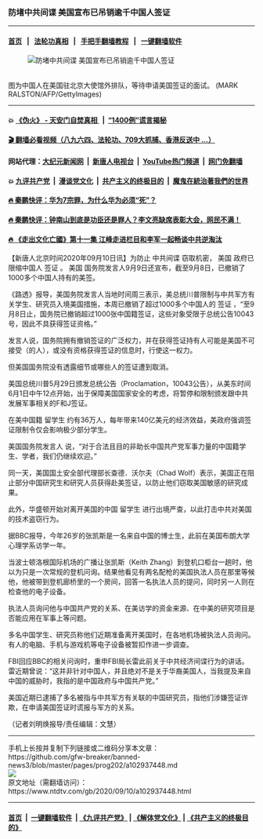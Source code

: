 ### 防堵中共间谍 美国宣布已吊销逾千中国人签证
------------------------

#### [首页](https://github.com/gfw-breaker/banned-news3/blob/master/README.md) &nbsp;&nbsp;|&nbsp;&nbsp; [法轮功真相](https://github.com/begood0513/basic/blob/master/README.md)  &nbsp;&nbsp;|&nbsp;&nbsp; [手把手翻墙教程](https://github.com/gfw-breaker/guides/wiki)  &nbsp;&nbsp;|&nbsp;&nbsp; [一键翻墙软件](https://github.com/gfw-breaker/nogfw/blob/master/README.md)  



<div><div class="featured_image">
 <figure>
  <img alt="防堵中共间谍 美国宣布已吊销逾千中国人签证" src="https://i.ntdtv.com/assets/uploads/2019/06/GettyImages-143649628-800x450.jpg"/>
 </figure><br/>
 <span class="caption">
  图为中国人在美国驻北京大使馆外排队，等待申请美国签证的面试。 (MARK RALSTON/AFP/GettyImages)
 </span>
</div>
</div><hr/>

#### 💥 [《伪火》 - 天安门自焚真相 ](http://141.164.51.119:10000/videos/blog/weihuo.html)&nbsp; |&nbsp; [“1400例”谎言揭秘  ](http://141.164.51.119:10000/videos/blog/jiexi1400.html)

#### [ 🎬  翻墙必看视频（八九六四、法轮功、709大抓捕、香港反送中 ...）](https://github.com/gfw-breaker/links/blob/master/banned.md)

#### 网站代理：[大纪元新闻网](http://167.172.10.89:10080/gb/) &nbsp;|&nbsp; [新唐人电视台](http://167.172.10.89:8808/gb/)  &nbsp;|&nbsp; [YouTube热门频道](http://158.247.203.241/youtube.html) &nbsp;|&nbsp; [网门免翻墙](http://158.247.203.241:11000/show.aspx?name=ogHome)

#### 💥 [九评共产党](http://141.164.51.119:10000/videos/res/jiuping/)&nbsp; |&nbsp; [漫谈党文化](http://141.164.51.119:10000/videos/res/mtdwh/)&nbsp; |&nbsp; [共产主义的终极目的](http://141.164.51.119:10000/videos/res/zjmd/)&nbsp; |&nbsp; [魔鬼在統治著我們的世界](http://141.164.51.119:10000/videos/res/TheSpecter/)  

#### [ 🔥  秦鹏快评：华为7宗罪，为什么华为必须“死”？](http://141.164.51.119:10000/videos/news/qp01.html)

#### [ 🔥  秦鹏快评：钟南山到底是功臣还是罪人？李文亮缺席表彰大会，网民不满！](http://141.164.51.119:10000/videos/news/qp02.html)

#### [ 🔥  《走出文化亡國》第十一集 江峰走进栏目和李军一起畅谈中共逆淘汰](http://141.164.51.119:10000/videos/news/../res/zcwhwg/index.html)

<div><div class="post_content" itemprop="articleBody">
 <p>
  【新唐人北京时间2020年09月10日讯】为防止
  <ok href="https://www.ntdtv.com/gb/中共间谍.htm">
   中共间谍
  </ok>
  窃取机密，
  <ok href="https://www.ntdtv.com/gb/美国.htm">
   美国
  </ok>
  政府已限缩中国人
  <ok href="https://www.ntdtv.com/gb/签证.htm">
   签证
  </ok>
  。
  <ok href="https://www.ntdtv.com/gb/美国.htm">
   美国
  </ok>
  国务院发言人9月9日还宣布，截至9月8日，已撤销了1000多个中国人持有的美签。
 </p>
 <p>
  《路透》报导，美国务院发言人当地时间周三表示，美总统川普限制与中共军方有关学生、研究员入境美国措施，本周已撤销了超过1000多个中国人的
  <ok href="https://www.ntdtv.com/gb/签证.htm">
   签证
  </ok>
  ，“至9月8日止，国务院已撤销超过1000张中国籍签证，这些对象受限于总统公告10043号，因此不具获得签证资格。”
 </p>
 <p>
  发言人说，国务院拥有撤销签证的广泛权力，并在获得签证持有人可能是美国不可接受（的人），或没有资格获得签证的信息时，行使这一权力。
 </p>
 <p>
  但美国国务院没有透露细节或哪些人的签证遭到取消。
 </p>
 <p>
  美国总统川普5月29日颁发总统公告（Proclamation，10043公告），从美东时间6月1日中午12点开始，出于保障美国国家安全的考虑，将暂停和限制颁发跟中共发展军事相关的F和J签证。
 </p>
 <p>
  在美中国籍
  <ok href="https://www.ntdtv.com/gb/留学生.htm">
   留学生
  </ok>
  约有36万人，每年带来140亿美元的经济效益，美政府强调签证限制令仅会影响极少部分学生。
 </p>
 <p>
  <ok href="https://www.ntdtv.com/gb/美国国务院发言人.htm">
   美国国务院发言人
  </ok>
  说，“对于合法且目的非助长中国共产党军事力量的中国籍学生、学者，我们仍继续欢迎。”
 </p>
 <p>
  同一天，美国国土安全部代理部长查德．沃尔夫（Chad Wolf）表示，美国正在阻止部分中国研究生和研究人员获得赴美签证，以防止他们窃取美国敏感的研究成果。
 </p>
 <p>
  此外，华盛顿开始对离开美国的中国
  <ok href="https://www.ntdtv.com/gb/留学生.htm">
   留学生
  </ok>
  进行出境严查，以此打击中共对美国的技术盗窃行为。
 </p>
 <p>
  据BBC报导，今年26岁的张凯斯是一名来自中国的博士生，此前在美国布朗大学心理学系访学一年。
 </p>
 <p>
  当波士顿洛根国际机场的广播让张凯斯（Keith Zhang）到登机口柜台一趟时，他以为只是一次常规的登机问询。结果他看见有两名配枪的美国执法人员在那里等候他，他被带到登机廊桥里的一个房间，回答一名执法人员的提问，同时另一人则在检查他的电子设备。
 </p>
 <p>
  执法人员询问他与中国共产党的关系、在美访学的资金来源、在中美的研究项目是否能应用在军事上等问题。
 </p>
 <p>
  多名中国学生、研究员称他们近期准备离开美国时，在各地机场被执法人员询问。有人的电脑、手机与游戏机等电子设备被暂扣作进一步调查。
 </p>
 <p>
  FBI回应BBC的相关问询时，重申FBI局长雷此前关于中共经济间谍行为的讲话。雷近期曾说：“这并非针对中国人，并且绝对不是关于华裔美国人，当我提及来自中国的威胁时，我指的是中国政府与中国共产党。”
 </p>
 <p>
  美国近期已逮捕了多名被指与中共军方有关联的中国研究员，指他们涉嫌签证诈欺，在申请美国签证时谎报与军方的关系。
 </p>
 <p>
  （记者刘明焕报导/责任编辑：文慧）
 </p>
 <div class="single_ad">
 </div>
</div>
</div>
<hr/>
手机上长按并复制下列链接或二维码分享本文章：<br/>
https://github.com/gfw-breaker/banned-news3/blob/master/pages/prog202/a102937448.md <br/>
<a href='https://github.com/gfw-breaker/banned-news3/blob/master/pages/prog202/a102937448.md'><img src='https://github.com/gfw-breaker/banned-news3/blob/master/pages/prog202/a102937448.md.png'/></a> <br/>
原文地址（需翻墙访问）：https://www.ntdtv.com/gb/2020/09/10/a102937448.html


------------------------
#### [首页](https://github.com/gfw-breaker/banned-news3/blob/master/README.md) &nbsp;|&nbsp; [一键翻墙软件](https://github.com/gfw-breaker/nogfw/blob/master/README.md) &nbsp;| [《九评共产党》](https://github.com/gfw-breaker/9ping.md/blob/master/README.md#九评之一评共产党是什么) | [《解体党文化》](https://github.com/gfw-breaker/jtdwh.md/blob/master/README.md) | [《共产主义的终极目的》](https://github.com/gfw-breaker/gczydzjmd.md/blob/master/README.md)


<img src='http://gfw-breaker.win/banned-news3/pages/prog202/a102937448.md' width='0px' height='0px'/>